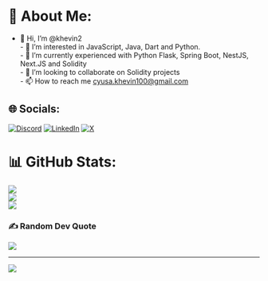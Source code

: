 # 💫 About Me:
- 👋 Hi, I’m @khevin2<br>- 👀 I’m interested in JavaScript, Java, Dart and Python. <br>- 🌱 I’m currently experienced with Python Flask, Spring Boot, NestJS, Next.JS and Solidity<br>- 💞️ I’m looking to collaborate on Solidity projects<br>- 📫 How to reach me cyusa.khevin100@gmail.com


## 🌐 Socials:
[![Discord](https://img.shields.io/badge/Discord-%237289DA.svg?logo=discord&logoColor=white)](https://discord.gg/kheven) [![LinkedIn](https://img.shields.io/badge/LinkedIn-%230077B5.svg?logo=linkedin&logoColor=white)](https://linkedin.com/in/cyusa-kheven) [![X](https://img.shields.io/badge/X-black.svg?logo=X&logoColor=white)](https://x.com/@cyusa_kheven) 


# 📊 GitHub Stats:
![](https://github-readme-stats.vercel.app/api?username=khevin2&theme=default&hide_border=false&include_all_commits=true&count_private=true)<br/>
![](https://github-readme-streak-stats.herokuapp.com/?user=khevin2&theme=default&hide_border=false)<br/>
![](https://github-readme-stats.vercel.app/api/top-langs/?username=khevin2&theme=default&hide_border=false&include_all_commits=true&count_private=true&layout=compact)

### ✍️ Random Dev Quote
![](https://quotes-github-readme.vercel.app/api?type=horizontal&theme=radical)

---
[![](https://visitcount.itsvg.in/api?id=khevin2&icon=0&color=0)](https://visitcount.itsvg.in)

<!-- Proudly created with GPRM ( https://gprm.itsvg.in ) -->
<!---
khevin2/khevin2 is a ✨ special ✨ repository because its `README.md` (this file) appears on your GitHub profile.
You can click the Preview link to take a look at your changes.
--->
